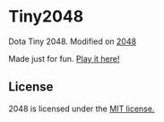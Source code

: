 # Tiny2048
Dota Tiny 2048. Modified on [2048](https://github.com/gabrielecirulli/2048)

Made just for fun. [Play it here!](http://gabrielecirulli.github.io/2048/)

## License
2048 is licensed under the [MIT license.](https://github.com/gabrielecirulli/2048/blob/master/LICENSE.txt)